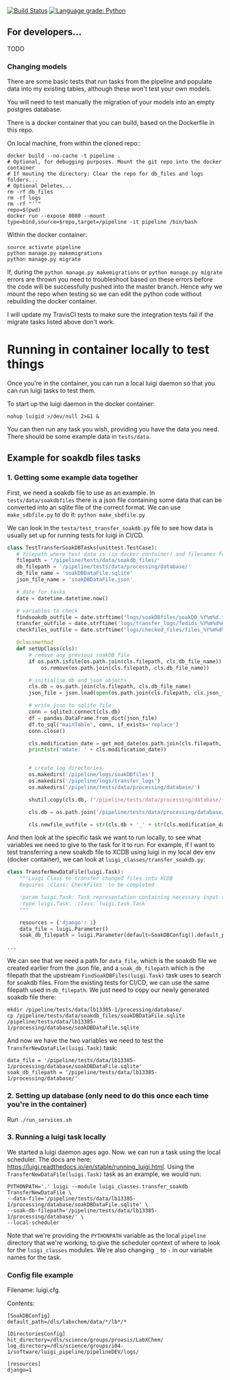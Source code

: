 [![Build Status](https://travis-ci.org/xchem/pipeline.svg?branch=master)](https://travis-ci.org/xchem/pipeline)
[![Language grade: Python](https://img.shields.io/lgtm/grade/python/g/xchem/pipeline.svg?logo=lgtm&logoWidth=18)](https://lgtm.com/projects/g/xchem/pipeline/context:python)

## For developers...
TODO
### Changing models

There are some basic tests that run tasks from the pipeline and populate data into my existing tables, although these won't test your own models. 

You will need to test manually the migration of your models into an empty postgres database. 

There is a docker container that you can build, based on the Dockerfile in this repo. 

On local machine, from within the cloned repo::
```
docker build --no-cache -t pipeline .
# Optional, for debugging purposes. Mount the git repo into the docker container
# If mouting the directory: Clear the repo for db_files and logs folders...
# Optional Deletes...
rm -rf db_files
rm -rf logs
rm -rf "''"
repo=$(pwd)
docker run --expose 8080 --mount type=bind,source=$repo,target=/pipeline -it pipeline /bin/bash 
```
Within the docker container:
```
source activate pipeline
python manage.py makemigrations
python manage.py migrate
```

If, during the `python manage.py makemigrations` or `python manage.py migrate` errors are thrown you need to troubleshoot 
based on these errors before the code will be successfully pushed into the master branch. Hence why we mount the repo 
when testing so we can edit the python code without rebuilding the docker container.

I will update my TravisCI tests to make sure the integration tests fail if the migrate tasks listed above don't work. 

# Running in container locally to test things

Once you're in the container, you can run a local luigi daemon so that you can run luigi tasks to test them.

To start up the luigi daemon in the docker container:

```nohup luigid >/dev/null 2>&1 &``` 

You can then run any task you wish, providing you have the data you need. There should be some example data in `tests/data`.

## Example for soakdb files tasks

### 1. Getting some example data together

First, we need a soakdb file to use as an example. In `tests/data/soakdbfiles` there is a json file containing some data
 that can be converted into an sqlite file of the correct format. We can use `make_sdbfile.py` to do it: `python make_sbdfile.py`
 
 We can look in the `testa/test_transfer_soakdb.py` file to see how data is usually set up for running tests for luigi in CI/CD.
 
 ```python
class TestTransferSoakDBTasks(unittest.TestCase):
    # filepath where test data is (in docker container) and filenames for soakdb
    filepath = '/pipeline/tests/data/soakdb_files/'
    db_filepath = '/pipeline/tests/data/processing/database/'
    db_file_name = 'soakDBDataFile.sqlite'
    json_file_name = 'soakDBDataFile.json'

    # date for tasks
    date = datetime.datetime.now()

    # variables to check
    findsoakdb_outfile = date.strftime('logs/soakDBfiles/soakDB_%Y%m%d.txt')
    transfer_outfile = date.strftime('logs/transfer_logs/fedids_%Y%m%d%H.txt')
    checkfiles_outfile = date.strftime('logs/checked_files/files_%Y%m%d%H.checked')

    @classmethod
    def setUpClass(cls):
        # remove any previous soakDB file
        if os.path.isfile(os.path.join(cls.filepath, cls.db_file_name)):
            os.remove(os.path.join(cls.filepath, cls.db_file_name))

        # initialise db and json objects
        cls.db = os.path.join(cls.filepath, cls.db_file_name)
        json_file = json.load(open(os.path.join(cls.filepath, cls.json_file_name)))

        # write json to sqlite file
        conn = sqlite3.connect(cls.db)
        df = pandas.DataFrame.from_dict(json_file)
        df.to_sql("mainTable", conn, if_exists='replace')
        conn.close()

        cls.modification_date = get_mod_date(os.path.join(cls.filepath, cls.db_file_name))
        print(str('mdate: ' + cls.modification_date))


        # create log directories
        os.makedirs('/pipeline/logs/soakDBfiles')
        os.makedirs('/pipeline/logs/transfer_logs')
        os.makedirs('/pipeline/tests/data/processing/database/')

        shutil.copy(cls.db, f"/pipeline/tests/data/processing/database/{cls.db.split('/')[-1]}")

        cls.db = os.path.join('/pipeline/tests/data/processing/database/', cls.db_file_name)

        cls.newfile_outfile = str(cls.db + '_' + str(cls.modification_date) + '.transferred')
``` 

And then look at the specific task we want to run locally, to see what variables we need to give to the task for it to 
run. For example, if I want to test transferring a new soakdb file to XCDB using luigi in my local dev env 
(docker container), we can look at `luigi_classes/transfer_soakdb.py`:

```python
class TransferNewDataFile(luigi.Task):
    """Luigi Class to transfer changed files into XCDB
    Requires :class:`CheckFiles` to be completed

    :param luigi.Task: Task representation containing necessary input to perform function
    :type luigi.Task: :class:`luigi.task.Task`
    """

    resources = {'django': 1}
    data_file = luigi.Parameter()
    soak_db_filepath = luigi.Parameter(default=SoakDBConfig().default_path)

...
```

We can see that we need a path for `data_file`, which is the soakdb file we created earlier from the .json file, and a 
`soak_db_filepath` which is the filepath that the upstream `FindSoakDBFiles(luigi.Task)` task uses to search for soakdb 
files. From the existing tests for CI/CD, we can use the same filepath used in `db_filepath`. We just need to copy our 
newly generated soakdb file there:

```
mkdir /pipeline/tests/data/lb13385-1/processing/database/
cp /pipeline/tests/data/soakdb_files/soakDBDataFile.sqlite /pipeline/tests/data/lb13385-1/processing/database/soakDBDataFile.sqlite
```

And now we have the two variables we need to test the `TransferNewDataFile(luigi.Task)` task:

```
data_file = '/pipeline/tests/data/lb13385-1/processing/database/soakDBDataFile.sqlite'
soak_db_filepath = '/pipeline/tests/data/lb13385-1/processing/database/'
```
### 2. Setting up database (only need to do this once each time you're in the container)

Run `./run_services.sh`

### 3. Running a luigi task locally
We started a luigi daemon ages ago. Now. we can run a task using the local scheduler. The docs are here: 
https://luigi.readthedocs.io/en/stable/running_luigi.html. Using the `TransferNewDataFile(luigi.Task)` task as an 
example, we would run:

```
PYTHONPATH='.' luigi --module luigi_classes.transfer_soakdb TransferNewDataFile \
--data-file='/pipeline/tests/data/lb13385-1/processing/database/soakDBDataFile.sqlite' \
--soak-db-filepath='/pipeline/tests/data/lb13385-1/processing/database/' \
--local-scheduler
```

Note that we're providing the `PYTHONPATH` variable as the local `pipeline` directory that we're working, to give the 
scheduler context of where to look for the `luigi_classes` modules. We're also changing `_` to `-` in our variable names 
for the task.

### Config file example

Filename: luigi.cfg.   

Contents:  

```
[SoakDBConfig]
default_path=/dls/labxchem/data/*/lb*/*

[DirectoriesConfig]
hit_directory=/dls/science/groups/proasis/LabXChem/
log_directory=/dls/science/groups/i04-1/software/luigi_pipeline/pipelineDEV/logs/

[resources]
django=1
```
